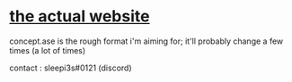 # [the actual website](https://sleepi3s.github.io/)

concept.ase is the rough format i'm aiming for; it'll probably change a few times (a lot of times)

contact : sleepi3s#0121 (discord)